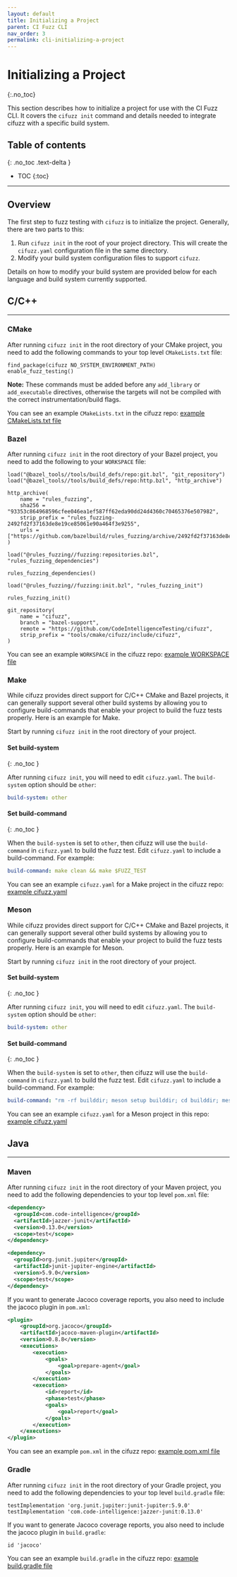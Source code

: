 ```yaml
---
layout: default
title: Initializing a Project
parent: CI Fuzz CLI
nav_order: 3
permalink: cli-initializing-a-project
---
```


# **Initializing a Project**
{:.no_toc}

This section describes how to initialize a project for use with the CI Fuzz CLI. It covers the `cifuzz init` command and details needed to integrate cifuzz with a specific build system.

## Table of contents
{: .no_toc .text-delta }

- TOC
{:toc}

---

## Overview

The first step to fuzz testing with `cifuzz` is to initialize the project. Generally, there are two parts to this:

1. Run `cifuzz init` in the root of your project directory. This will create the `cifuzz.yaml` configuration file in the same directory.
2. Modify your build system configuration files to support `cifuzz`.

Details on how to modify your build system are provided below for each language and build system currently supported.

## C/C++

---

### CMake

After running `cifuzz init` in the root directory of your CMake project, you need to add the following commands to your top level `CMakeLists.txt` file:

```
find_package(cifuzz NO_SYSTEM_ENVIRONMENT_PATH)
enable_fuzz_testing()
```

**Note:** These commands must be added before any `add_library` or `add_executable` directives, otherwise the targets will not be compiled with the correct instrumentation/build flags.

You can see an example `CMakeLists.txt` in the cifuzz repo: [example CMakeLists.txt file](https://github.com/CodeIntelligenceTesting/cifuzz/blob/main/examples/cmake/CMakeLists.txt)

### Bazel

After running `cifuzz init` in the root directory of your Bazel project, you need to add the following to your `WORKSPACE` file:

```
load("@bazel_tools//tools/build_defs/repo:git.bzl", "git_repository")
load("@bazel_tools//tools/build_defs/repo:http.bzl", "http_archive")

http_archive(
    name = "rules_fuzzing",
    sha256 = "93353c864968596cfee046ea1ef587ff62eda90dd24d4360c70465376e507982",
    strip_prefix = "rules_fuzzing-2492fd2f37163de8e19ce85061e90a464f3e9255",
    urls = ["https://github.com/bazelbuild/rules_fuzzing/archive/2492fd2f37163de8e19ce85061e90a464f3e9255.tar.gz"],
)

load("@rules_fuzzing//fuzzing:repositories.bzl", "rules_fuzzing_dependencies")

rules_fuzzing_dependencies()

load("@rules_fuzzing//fuzzing:init.bzl", "rules_fuzzing_init")

rules_fuzzing_init()

git_repository(
    name = "cifuzz",
    branch = "bazel-support",
    remote = "https://github.com/CodeIntelligenceTesting/cifuzz",
    strip_prefix = "tools/cmake/cifuzz/include/cifuzz",
)
```

You can see an example `WORKSPACE` in the cifuzz repo: [example WORKSPACE file](https://github.com/CodeIntelligenceTesting/cifuzz/blob/main/examples/bazel/WORKSPACE)


### Make

While cifuzz provides direct support for C/C++ CMake and Bazel projects, it can generally support several other build systems by allowing you to configure build-commands that enable your project to build the fuzz tests properly. Here is an example for Make. 

Start by running `cifuzz init` in the root directory of your project.

#### **Set build-system**
{: .no_toc }

After running `cifuzz init`, you will need to edit `cifuzz.yaml`. The `build-system` option should be `other`:

```yaml
build-system: other
```


#### **Set build-command**
{: .no_toc }

When the `build-system` is set to `other`, then cifuzz will use the `build-command` in `cifuzz.yaml` to build the fuzz test.
Edit `cifuzz.yaml` to include a build-command. For example:

```yaml
build-command: make clean && make $FUZZ_TEST
```

You can see an example `cifuzz.yaml` for a Make project in the cifuzz repo: [example cifuzz.yaml](https://github.com/CodeIntelligenceTesting/cifuzz/blob/main/examples/other/cifuzz.yaml)

### Meson

While cifuzz provides direct support for C/C++ CMake and Bazel projects, it can generally support several other build systems by allowing you to configure build-commands that enable your project to build the fuzz tests properly. Here is an example for Meson. 

Start by running `cifuzz init` in the root directory of your project.

#### **Set build-system**
{: .no_toc }

After running `cifuzz init`, you will need to edit `cifuzz.yaml`. The `build-system` option should be `other`:

```yaml
build-system: other
```

#### **Set build-command**
{: .no_toc }

When the `build-system` is set to `other`, then cifuzz will use the `build-command` in `cifuzz.yaml` to build the fuzz test.
Edit `cifuzz.yaml` to include a build-command. For example:

```yaml
build-command: "rm -rf builddir; meson setup builddir; cd builddir; meson compile -v"
```

You can see an example `cifuzz.yaml` for a Meson project in this repo: [example cifuzz.yaml](https://github.com/CodeIntelligenceTesting/cifuzz-meson-example/blob/6b4a6dfa71d65ab79ae44a5346943e60ffd45f06/cifuzz.yaml)


## Java

---

### Maven

After running `cifuzz init` in the root directory of your Maven project, you need to add the following dependencies to your top level `pom.xml` file:

```xml
<dependency>
  <groupId>com.code-intelligence</groupId>
  <artifactId>jazzer-junit</artifactId>
  <version>0.13.0</version>
  <scope>test</scope>
</dependency>

<dependency>
  <groupId>org.junit.jupiter</groupId>
  <artifactId>junit-jupiter-engine</artifactId>
  <version>5.9.0</version>
  <scope>test</scope>
</dependency>
```

If you want to generate Jacoco coverage reports, you also need to include the jacoco plugin in `pom.xml`:

```xml
<plugin>
    <groupId>org.jacoco</groupId>
    <artifactId>jacoco-maven-plugin</artifactId>
    <version>0.8.8</version>
    <executions>
        <execution>
            <goals>
                <goal>prepare-agent</goal>
            </goals>
        </execution>
        <execution>
            <id>report</id>
            <phase>test</phase>
            <goals>
                <goal>report</goal>
            </goals>
        </execution>
    </executions>
</plugin>
```

You can see an example `pom.xml` in the cifuzz repo: [example pom.xml file](https://github.com/CodeIntelligenceTesting/cifuzz/blob/main/examples/maven/pom.xml)

### Gradle

After running `cifuzz init` in the root directory of your Gradle project, you need to add the following dependencies to your top level `build.gradle` file:

```
testImplementation 'org.junit.jupiter:junit-jupiter:5.9.0'
testImplementation 'com.code-intelligence:jazzer-junit:0.13.0'
```

If you want to generate Jacoco coverage reports, you also need to include the jacoco plugin in `build.gradle`:

```
id 'jacoco'
```

You can see an example `build.gradle` in the cifuzz repo: [example build.gradle file](https://github.com/CodeIntelligenceTesting/cifuzz/blob/main/examples/gradle/build.gradle)